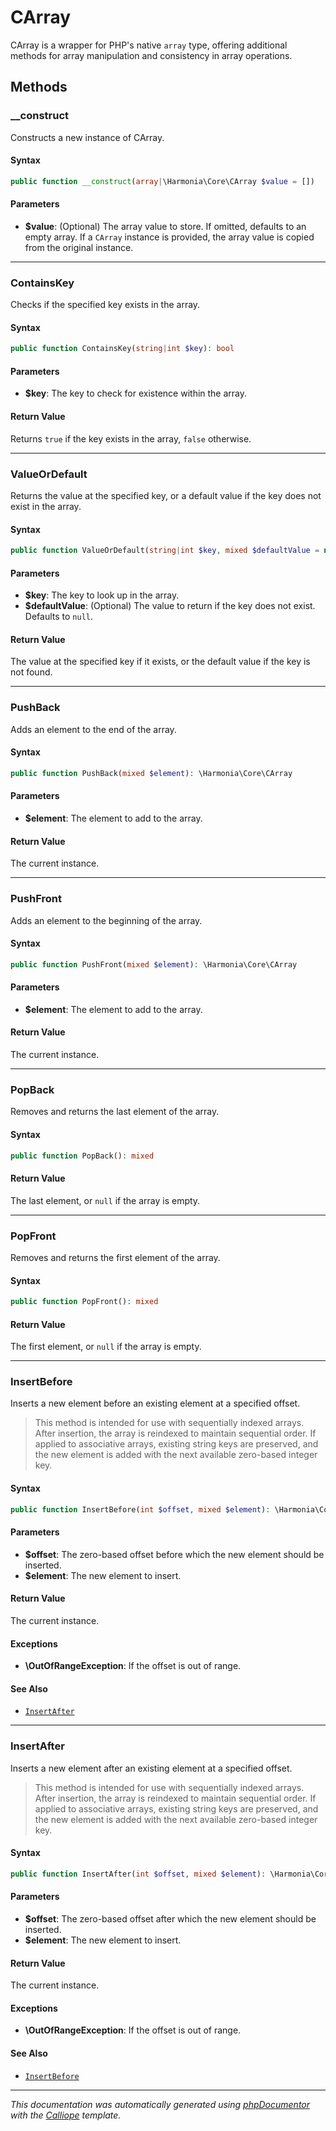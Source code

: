 # CArray

CArray is a wrapper for PHP's native `array` type, offering additional
methods for array manipulation and consistency in array operations.

## Methods

### __construct

Constructs a new instance of CArray.

#### Syntax

```php
public function __construct(array|\Harmonia\Core\CArray $value = [])
```

#### Parameters

- **$value**: (Optional) The array value to store. If omitted, defaults to an empty array. If a `CArray` instance is provided, the array value is copied from the original instance.

---

### ContainsKey

Checks if the specified key exists in the array.

#### Syntax

```php
public function ContainsKey(string|int $key): bool
```

#### Parameters

- **$key**: The key to check for existence within the array.

#### Return Value

Returns `true` if the key exists in the array, `false` otherwise.

---

### ValueOrDefault

Returns the value at the specified key, or a default value if the key
does not exist in the array.

#### Syntax

```php
public function ValueOrDefault(string|int $key, mixed $defaultValue = null): mixed
```

#### Parameters

- **$key**: The key to look up in the array.
- **$defaultValue**: (Optional) The value to return if the key does not exist. Defaults to `null`.

#### Return Value

The value at the specified key if it exists, or the default value if the key is not found.

---

### PushBack

Adds an element to the end of the array.

#### Syntax

```php
public function PushBack(mixed $element): \Harmonia\Core\CArray
```

#### Parameters

- **$element**: The element to add to the array.

#### Return Value

The current instance.

---

### PushFront

Adds an element to the beginning of the array.

#### Syntax

```php
public function PushFront(mixed $element): \Harmonia\Core\CArray
```

#### Parameters

- **$element**: The element to add to the array.

#### Return Value

The current instance.

---

### PopBack

Removes and returns the last element of the array.

#### Syntax

```php
public function PopBack(): mixed
```

#### Return Value

The last element, or `null` if the array is empty.

---

### PopFront

Removes and returns the first element of the array.

#### Syntax

```php
public function PopFront(): mixed
```

#### Return Value

The first element, or `null` if the array is empty.

---

### InsertBefore

Inserts a new element before an existing element at a specified offset.

> This method is intended for use with sequentially indexed arrays.
After insertion, the array is reindexed to maintain sequential order.
If applied to associative arrays, existing string keys are preserved, and
the new element is added with the next available zero-based integer key.

#### Syntax

```php
public function InsertBefore(int $offset, mixed $element): \Harmonia\Core\CArray
```

#### Parameters

- **$offset**: The zero-based offset before which the new element should be inserted.
- **$element**: The new element to insert.

#### Return Value

The current instance.

#### Exceptions

- **\OutOfRangeException**: If the offset is out of range.

#### See Also

- [`InsertAfter`](#InsertAfter)

---

### InsertAfter

Inserts a new element after an existing element at a specified offset.

> This method is intended for use with sequentially indexed arrays.
After insertion, the array is reindexed to maintain sequential order.
If applied to associative arrays, existing string keys are preserved, and
the new element is added with the next available zero-based integer key.

#### Syntax

```php
public function InsertAfter(int $offset, mixed $element): \Harmonia\Core\CArray
```

#### Parameters

- **$offset**: The zero-based offset after which the new element should be inserted.
- **$element**: The new element to insert.

#### Return Value

The current instance.

#### Exceptions

- **\OutOfRangeException**: If the offset is out of range.

#### See Also

- [`InsertBefore`](#InsertBefore)

---

*This documentation was automatically generated using [phpDocumentor](http://www.phpdoc.org/) with the [Calliope](https://github.com/DaphneWebFramework/Calliope) template.*
